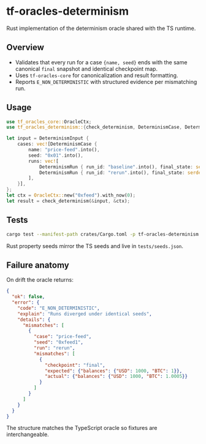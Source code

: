 # tf-oracles-determinism

Rust implementation of the determinism oracle shared with the TS runtime.

## Overview

- Validates that every run for a case `{name, seed}` ends with the same
  canonical `final` snapshot and identical checkpoint map.
- Uses `tf-oracles-core` for canonicalization and result formatting.
- Reports `E_NON_DETERMINISTIC` with structured evidence per mismatching run.

## Usage

```rust
use tf_oracles_core::OracleCtx;
use tf_oracles_determinism::{check_determinism, DeterminismCase, DeterminismInput, DeterminismRun};

let input = DeterminismInput {
    cases: vec![DeterminismCase {
        name: "price-feed".into(),
        seed: "0x01".into(),
        runs: vec![
            DeterminismRun { run_id: "baseline".into(), final_state: serde_json::json!({"p": 100}), checkpoints: Default::default(), note: None },
            DeterminismRun { run_id: "rerun".into(), final_state: serde_json::json!({"p": 100}), checkpoints: Default::default(), note: None },
        ],
    }],
};
let ctx = OracleCtx::new("0xfeed").with_now(0);
let result = check_determinism(&input, &ctx);
```

## Tests

```bash
cargo test --manifest-path crates/Cargo.toml -p tf-oracles-determinism
```

Rust property seeds mirror the TS seeds and live in
`tests/seeds.json`.

## Failure anatomy

On drift the oracle returns:

```json
{
  "ok": false,
  "error": {
    "code": "E_NON_DETERMINISTIC",
    "explain": "Runs diverged under identical seeds",
    "details": {
      "mismatches": [
        {
          "case": "price-feed",
          "seed": "0xfeed1",
          "run": "rerun",
          "mismatches": [
            {
              "checkpoint": "final",
              "expected": {"balances": {"USD": 1000, "BTC": 1}},
              "actual": {"balances": {"USD": 1000, "BTC": 1.0005}}
            }
          ]
        }
      ]
    }
  }
}
```

The structure matches the TypeScript oracle so fixtures are interchangeable.
